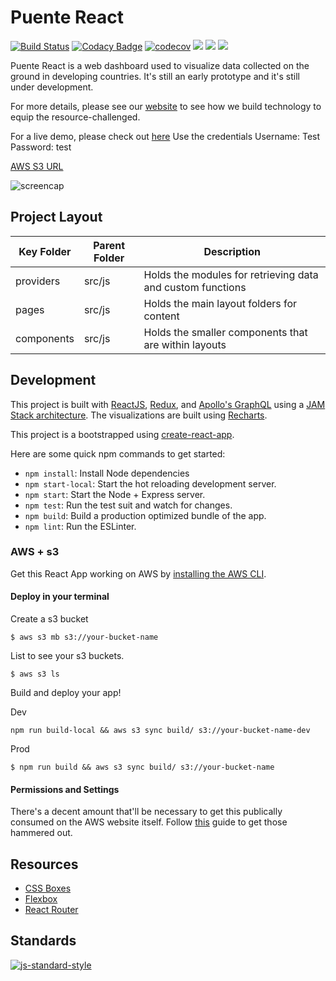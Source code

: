 # Puente React

[![Build Status](https://travis-ci.com/hopetambala/puente-react-dashboard.svg?branch=master)](https://travis-ci.com/hopetambala/puente-react-dashboard)
[![Codacy Badge](https://api.codacy.com/project/badge/Grade/505de309137b4acabb8def858cf7a6e8)](https://www.codacy.com/app/hopetambala/puente-react-dashboard?utm_source=github.com&amp;utm_medium=referral&amp;utm_content=hopetambala/puente-react-dashboard&amp;utm_campaign=Badge_Grade)
[![codecov](https://codecov.io/gh/hopetambala/puente-react-dashboard/branch/master/graph/badge.svg)](https://codecov.io/gh/hopetambala/puente-react-dashboard)
![](https://img.shields.io/badge/react-✓-blue.svg)
![](https://img.shields.io/badge/apollo_server-✓-blueviolet.svg)
![](https://img.shields.io/badge/parse_server-✓-blueviolet.svg)

Puente React is a web dashboard used to visualize data collected on the ground in developing countries. It's still an early prototype and it's still under development.  

For more details, please see our [website](https://puente-dr.com) to see how we build technology to equip the resource-challenged.

For a live demo, please check out [here](https://puente-dashboard.herokuapp.com/) 
Use the credentials 
Username: Test
Password: test

[AWS S3 URL](http://dashboard-react-cra-clientside.s3-website.us-east-1.amazonaws.com/)

![screencap](public/tour_high.gif)

## Project Layout
| Key Folder | Parent Folder | Description |
| - | - | - |
| providers | src/js | Holds the modules for retrieving data and custom functions | 
| pages | src/js | Holds the main layout folders for content | 
| components | src/js | Holds the smaller components that are within layouts | 


## Development

This project is built with [ReactJS](https://reactjs.org), [Redux](https://redux.js.org/), and [Apollo's GraphQL](https://www.apollographql.com/docs/) using a [JAM Stack architecture](https://jamstack.org/). The visualizations are built using [Recharts](http://recharts.org/).

This project is a bootstrapped using [create-react-app](https://github.com/facebook/create-react-app).

Here are some quick npm commands to get started:

- `npm install`: Install Node dependencies
- `npm start-local`: Start the hot reloading development server.
- `npm start`: Start the Node + Express server.
- `npm test`: Run the test suit and watch for changes.
- `npm build`: Build a production optimized bundle of the app.
- `npm lint`: Run the ESLinter.

### AWS + s3

Get this React App working on AWS by [installing the AWS CLI](https://docs.aws.amazon.com/cli/latest/userguide/install-cliv2-mac.html#cliv2-mac-install-cmd).

#### Deploy in your terminal

Create a s3 bucket
```
$ aws s3 mb s3://your-bucket-name
```

List to see your s3 buckets.
```
$ aws s3 ls
```

Build and deploy your app!

Dev
```
npm run build-local && aws s3 sync build/ s3://your-bucket-name-dev
```

Prod
```
$ npm run build && aws s3 sync build/ s3://your-bucket-name
```

#### Permissions and Settings
There's a decent amount that'll be necessary to get this publically consumed on the AWS website itself. Follow [this](https://www.newline.co/fullstack-react/articles/deploying-a-react-app-to-s3/) guide to get those hammered out.

## Resources

- [CSS Boxes](https://www.bypeople.com/css-boxes/)
- [Flexbox](http://flexbox.buildwithreact.com/)
- [React Router](https://reacttraining.com/react-router/web/example/basic)

## Standards
[![js-standard-style](https://cdn.rawgit.com/standard/standard/master/badge.svg)](https://github.com/standard/standard)

